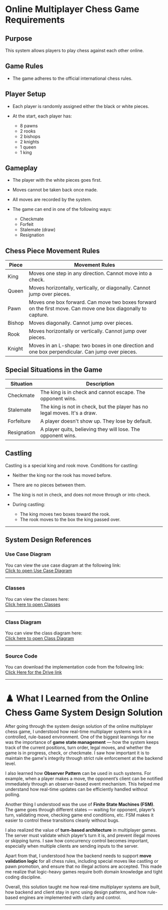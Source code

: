 # Online Multiplayer Chess Game Requirements

## Purpose

This system allows players to play chess against each other online.

## Game Rules

* The game adheres to the official international chess rules.

## Player Setup

* Each player is randomly assigned either the black or white pieces.
* At the start, each player has:

  * 8 pawns
  * 2 rooks
  * 2 bishops
  * 2 knights
  * 1 queen
  * 1 king

## Gameplay

* The player with the white pieces goes first.
* Moves cannot be taken back once made.
* All moves are recorded by the system.
* The game can end in one of the following ways:

  * Checkmate
  * Forfeit
  * Stalemate (draw)
  * Resignation

## Chess Piece Movement Rules

| Piece  | Movement Rules                                                                                               |
| ------ | ------------------------------------------------------------------------------------------------------------ |
| King   | Moves one step in any direction. Cannot move into a check.                                                   |
| Queen  | Moves horizontally, vertically, or diagonally. Cannot jump over pieces.                                      |
| Pawn   | Moves one box forward. Can move two boxes forward on the first move. Can move one box diagonally to capture. |
| Bishop | Moves diagonally. Cannot jump over pieces.                                                                   |
| Rook   | Moves horizontally or vertically. Cannot jump over pieces.                                                   |
| Knight | Moves in an L-shape: two boxes in one direction and one box perpendicular. Can jump over pieces.             |

## Special Situations in the Game

| Situation   | Description                                                               |
| ----------- | ------------------------------------------------------------------------- |
| Checkmate   | The king is in check and cannot escape. The opponent wins.                |
| Stalemate   | The king is not in check, but the player has no legal moves. It's a draw. |
| Forfeiture  | A player doesn't show up. They lose by default.                           |
| Resignation | A player quits, believing they will lose. The opponent wins.              |

## Castling

Castling is a special king and rook move. Conditions for castling:

* Neither the king nor the rook has moved before.
* There are no pieces between them.
* The king is not in check, and does not move through or into check.
* During castling:

  * The king moves two boxes toward the rook.
  * The rook moves to the box the king passed over.

---

## System Design References

###  Use Case Diagram  
You can view the use case diagram at the following link:  
[Click to open Use Case Diagram](https://viewer.diagrams.net/?tags=%7B%7D&lightbox=1&target=blank&highlight=0000ff&edit=_blank&layers=1&nav=1&dark=1#R%3Cmxfile%3E%3Cdiagram%20name%3D%22Page-1%22%20id%3D%22ynTVcEyBGNndaVA7v8Mh%22%3E7V1bc5s4FP41nmkfkpHE%2FdG5tLuz7Uy6nb103zCoNhtAXsCJ01%2B%2F4iIMQo6xjQTO9CETECDgfN85OufoCM%2B022j7MXHXq8%2FEx%2BEMAX870%2B5mCJm2ptF%2FectL2aLrOihblkngl21w1%2FA1%2BIGrRnbaJvBx2joxIyTMgnW70SNxjL2s1eYmCXlun%2FadhO27rt0l7jR89dyw2%2FpX4GerqhUBsDvwCw6WK3Zrkx2JXHZ21ZCuXJ88N5q0%2B5l2mxCSlVvR9haHufiYYMrrPuw5Wj9ZguOszwVz%2FM%2BVp4f3wZcvP%2F78FKS%2F6vPPV4ZZdvPkhpvqlWfIDGmHN98J7Zc%2BdvZSCcP8b0PYgau0gGpOT9DMNcX7Znecbi2r%2F0VHC9bwR4pv3RTTa%2B4Cd5m4Ed0i33Ok6N%2FtCqcp%2Ff%2FRjfIzvr6kGaYnmG60ppfGi3Td6JK%2B5YK%2FDW0rH5k1o9bTowxv8%2FZVFoW0AdJNNwyWMd32qARxQhuecJIFFPx5dSAKfD%2B%2F%2FOZ5FWT469r18r6eKddpW0I2sY9z4YL6dnkHeLsXIFjDTjUGkwhnyQs9hV0ATaO8ptIWpFsVd54b3IOscdXgnVa1uRXfl3XvO0bQjYoUxxDEEhCEk2xbEiJZNYQ%2BgKAc2JaTZQjEZIrEBA1DmqCcszUJ6Xs0yUuwm%2BVakT8iApu139ylRhcXu3PPo0hkfRWCvhQ1o%2FvoPSxkEOptzGwBtZEuggzKQswE8hALyTKIa4ToHtlMExcdtXFxNAEuUICLLQ0WqECR8hFnWYw0E8QEcJhAIDBwtQuiBhQkD5R%2FSaEqk4akliyDBALBmGMZKiHR5EHyFODn%2FJmLp8hBSSeJimH2URSkVFF0eagkOM390imrCW%2B5akE31cRWCoghD5DIfcwHk4g8TRQO3mrZugAOtfpxfsC5F4516OZv%2F2WDcTxJPADg1MMxRx9FRPHdsHj8TsjjJOFABrrmIu4JDOu2dEAe3Odp6oeBOHsl1A9TKRwSw%2FoKjt%2Fi4j0mCYjGASJOtagExJIYtTNAgng5STgAl%2FgSw6ErhUNitF7BcROkK7KeJCDdEQQaIo9X6QhiSYzVfeyFVDz0FBqMbMJpWi1b46MQKMDEUen2WjKDdTcMyoTwHizKZj944pvStRsfdWuwcL3HZZHvv%2FJISJLyeJa4ccoAyk9rHAtz6V75bvL4Llku3lEBUwkC9u99%2BT8%2Fggyj3GluvH8vDrzaEVf5Hp3poNYbT4qQujN2WGxJzVN4JPGnHBh3ABEOpGoBkZinWITEoyEYmz6Kq%2F1jzQV7DjZLz26jCRQURwucHLjFhFQUAZtjhIa6jBDm3B1pjJCYKnF9v%2BZDgl%2FV00HoQHycuBm5JEYgp4fRVjsLY0lM1kRuEGduMRNDkZpoBIQAD4opyhCode1ECRteRrE%2Fz6uR6F5MYtyWS7t8gkoiefm7ufOtOq%2FYuds2D929zJrlJ9jvVDNxkqW%2BmpsscfbK%2B5h7IGgI2BDIl7UlOKT0eWo%2Fh0jo1R0eSFAwd8tg4rUOcMClZJN4uLpsh12nJ4fvCZpcT6UoOj0VLKhf%2FAxiSEwdPdDQ%2BJXxlaNfunLX%2BeYmCudeboV3pU6f3AUOH0gaZAHJS54WJMtINOvWQmVkeHU2O4GayC8WVYXUk3qDqzOzE2egBu09qN1vM2oJ%2Bs%2Bl7qxG6bHlWs%2BKJKFZ7n4I8vcrjMB%2Bm7INssKkXBvV3rfGkZ1JyXeYRdnZofKi4S1RqcivWSKrr8kyDpqsWvnPtE%2BQdwsQ0E80UFA3DnUl2ULZ5yfvpsv145kOx%2BK5PUGeG3yu2eFLJ3vz3ORnEWw%2BZpLN8%2FMzohfBc9jXojvUtDa4Dq41YBzge7H3gJOAgpEXSw%2BuBM4ElUDv5Il45vZWgrryuO6Kr9mWrQTnp6CnqwQtx6a3GrQcG3BAAQbkutU7FhvRsYEWHzL3d2wgz3XeXZfN9fOz25PlOuzN9CEZC9QRkV8qAO2TiYj4rK6tOAdgn5%2FVvwgi9o0lx%2FKwzSka3I6HfbJzofEetqPauRDNVQyRBL0GGmq7qqZ9iDhnuqqHSaIfJMlFZEgpA%2FV2VxpLZquiTY%2FVhReVO0dvhBkaixbqzKxqD07WrMo1ss22QXEMfWyDor0R2tQL%2Fjuz6KpoI5pzuWSDctjvvgxmGAbHDKCYGcy3ksqMRkpBPjfKFedvgBvAanPD4XvaQw2KVVEgzE5b5yek%2Bx%2BZ%2F24AZEufdlQruxyWeKJJlmFGst3AVZIPmJKzuEPET5fBSahz9srgkxCy7RUS0Gag6oG5HwW9VwBNtXgA2Z3FpsLVEEqrBxxRkv0MZRelWupct%2Fys36jajDpTkJp1ojp3uaIpTgQ6ooz0wMRQRgtzXFpwZRO7ZYMXSAtRfvhy7YU1LXthnVqycDoxjvVJkcFPuxmWCqd04HztyLwbNSGLAD9hZfJkmSDvEF%2FaYBvg9Wfr2F1bSfg0cIp4ZKaiUZkKeQuJ1HtURzNV56M69p04ubwbOAE9Mu9GzTAj0HHZ1I%2FMgxFj4BTzuMQYd%2BoB2nyBBjw1Y6Ny6Ox8dsxWYJBqyfQkHivy8N10VbANdko8GvUfqA9HwbXjmC2e6rBvsd1xafK8E5nFplU0fjCf2WO8Hq7YlE1R1ASGzjWbUDu%2B6JqvNxX1JtlUQvCWFxhc1mIaNscyKcrb1iGb3dv8Az6eUe0XQIDGt8%2BXVQbdm5KH4%2FvBKGnylNTtE01w%2FjlSrivFc94QHDcdIYWSlmW3XAZgmH2JCRC3TMXS0QF6ihwH6UtXjL48PuxsD7d%2Bi3eHzZNdCacTvfFZg4E86%2B4HfVkmTbJnLXG5wIz9hEUo2gNB7IUbv%2FyYf3Wofdkb%2B42LTo5eOGkr%2BiSttJ%2B4qM30T%2Fjlw88ruCFa8c84ogj%2B87%2Bz8xP%2BfvDbnc%2B3CH5uAmrDaD%2Fd3f26UjlW7H6lSrv%2FHw%3D%3D%3C%2Fdiagram%3E%3C%2Fmxfile%3E)

---

###  Classes  
You can view the classes here:  
[Click here to open Classes](https://viewer.diagrams.net/?tags=%7B%7D&lightbox=1&target=blank&highlight=0000ff&edit=_blank&layers=1&nav=1&page-id=Yhvb6GZMFiwhP_EUVGIg&dark=1#R%3Cmxfile%3E%3Cdiagram%20name%3D%22Page-1%22%20id%3D%22ynTVcEyBGNndaVA7v8Mh%22%3E7V1bc5s4FP41nmkfkpHE%2FdG5tLuz7Uy6nb103zCoNhtAXsCJ01%2B%2F4iIMQo6xjQTO9CETECDgfN85OufoCM%2B022j7MXHXq8%2FEx%2BEMAX870%2B5mCJm2ptF%2FectL2aLrOihblkngl21w1%2FA1%2BIGrRnbaJvBx2joxIyTMgnW70SNxjL2s1eYmCXlun%2FadhO27rt0l7jR89dyw2%2FpX4GerqhUBsDvwCw6WK3Zrkx2JXHZ21ZCuXJ88N5q0%2B5l2mxCSlVvR9haHufiYYMrrPuw5Wj9ZguOszwVz%2FM%2BVp4f3wZcvP%2F78FKS%2F6vPPV4ZZdvPkhpvqlWfIDGmHN98J7Zc%2BdvZSCcP8b0PYgau0gGpOT9DMNcX7Znecbi2r%2F0VHC9bwR4pv3RTTa%2B4Cd5m4Ed0i33Ok6N%2FtCqcp%2Ff%2FRjfIzvr6kGaYnmG60ppfGi3Td6JK%2B5YK%2FDW0rH5k1o9bTowxv8%2FZVFoW0AdJNNwyWMd32qARxQhuecJIFFPx5dSAKfD%2B%2F%2FOZ5FWT469r18r6eKddpW0I2sY9z4YL6dnkHeLsXIFjDTjUGkwhnyQs9hV0ATaO8ptIWpFsVd54b3IOscdXgnVa1uRXfl3XvO0bQjYoUxxDEEhCEk2xbEiJZNYQ%2BgKAc2JaTZQjEZIrEBA1DmqCcszUJ6Xs0yUuwm%2BVakT8iApu139ylRhcXu3PPo0hkfRWCvhQ1o%2FvoPSxkEOptzGwBtZEuggzKQswE8hALyTKIa4ToHtlMExcdtXFxNAEuUICLLQ0WqECR8hFnWYw0E8QEcJhAIDBwtQuiBhQkD5R%2FSaEqk4akliyDBALBmGMZKiHR5EHyFODn%2FJmLp8hBSSeJimH2URSkVFF0eagkOM390imrCW%2B5akE31cRWCoghD5DIfcwHk4g8TRQO3mrZugAOtfpxfsC5F4516OZv%2F2WDcTxJPADg1MMxRx9FRPHdsHj8TsjjJOFABrrmIu4JDOu2dEAe3Odp6oeBOHsl1A9TKRwSw%2FoKjt%2Fi4j0mCYjGASJOtagExJIYtTNAgng5STgAl%2FgSw6ErhUNitF7BcROkK7KeJCDdEQQaIo9X6QhiSYzVfeyFVDz0FBqMbMJpWi1b46MQKMDEUen2WjKDdTcMyoTwHizKZj944pvStRsfdWuwcL3HZZHvv%2FJISJLyeJa4ccoAyk9rHAtz6V75bvL4Llku3lEBUwkC9u99%2BT8%2Fggyj3GluvH8vDrzaEVf5Hp3poNYbT4qQujN2WGxJzVN4JPGnHBh3ABEOpGoBkZinWITEoyEYmz6Kq%2F1jzQV7DjZLz26jCRQURwucHLjFhFQUAZtjhIa6jBDm3B1pjJCYKnF9v%2BZDgl%2FV00HoQHycuBm5JEYgp4fRVjsLY0lM1kRuEGduMRNDkZpoBIQAD4opyhCode1ECRteRrE%2Fz6uR6F5MYtyWS7t8gkoiefm7ufOtOq%2FYuds2D929zJrlJ9jvVDNxkqW%2BmpsscfbK%2B5h7IGgI2BDIl7UlOKT0eWo%2Fh0jo1R0eSFAwd8tg4rUOcMClZJN4uLpsh12nJ4fvCZpcT6UoOj0VLKhf%2FAxiSEwdPdDQ%2BJXxlaNfunLX%2BeYmCudeboV3pU6f3AUOH0gaZAHJS54WJMtINOvWQmVkeHU2O4GayC8WVYXUk3qDqzOzE2egBu09qN1vM2oJ%2Bs%2Bl7qxG6bHlWs%2BKJKFZ7n4I8vcrjMB%2Bm7INssKkXBvV3rfGkZ1JyXeYRdnZofKi4S1RqcivWSKrr8kyDpqsWvnPtE%2BQdwsQ0E80UFA3DnUl2ULZ5yfvpsv145kOx%2BK5PUGeG3yu2eFLJ3vz3ORnEWw%2BZpLN8%2FMzohfBc9jXojvUtDa4Dq41YBzge7H3gJOAgpEXSw%2BuBM4ElUDv5Il45vZWgrryuO6Kr9mWrQTnp6CnqwQtx6a3GrQcG3BAAQbkutU7FhvRsYEWHzL3d2wgz3XeXZfN9fOz25PlOuzN9CEZC9QRkV8qAO2TiYj4rK6tOAdgn5%2FVvwgi9o0lx%2FKwzSka3I6HfbJzofEetqPauRDNVQyRBL0GGmq7qqZ9iDhnuqqHSaIfJMlFZEgpA%2FV2VxpLZquiTY%2FVhReVO0dvhBkaixbqzKxqD07WrMo1ss22QXEMfWyDor0R2tQL%2Fjuz6KpoI5pzuWSDctjvvgxmGAbHDKCYGcy3ksqMRkpBPjfKFedvgBvAanPD4XvaQw2KVVEgzE5b5yek%2Bx%2BZ%2F24AZEufdlQruxyWeKJJlmFGst3AVZIPmJKzuEPET5fBSahz9srgkxCy7RUS0Gag6oG5HwW9VwBNtXgA2Z3FpsLVEEqrBxxRkv0MZRelWupct%2Fys36jajDpTkJp1ojp3uaIpTgQ6ooz0wMRQRgtzXFpwZRO7ZYMXSAtRfvhy7YU1LXthnVqycDoxjvVJkcFPuxmWCqd04HztyLwbNSGLAD9hZfJkmSDvEF%2FaYBvg9Wfr2F1bSfg0cIp4ZKaiUZkKeQuJ1HtURzNV56M69p04ubwbOAE9Mu9GzTAj0HHZ1I%2FMgxFj4BTzuMQYd%2BoB2nyBBjw1Y6Ny6Ox8dsxWYJBqyfQkHivy8N10VbANdko8GvUfqA9HwbXjmC2e6rBvsd1xafK8E5nFplU0fjCf2WO8Hq7YlE1R1ASGzjWbUDu%2B6JqvNxX1JtlUQvCWFxhc1mIaNscyKcrb1iGb3dv8Az6eUe0XQIDGt8%2BXVQbdm5KH4%2FvBKGnylNTtE01w%2FjlSrivFc94QHDcdIYWSlmW3XAZgmH2JCRC3TMXS0QF6ihwH6UtXjL48PuxsD7d%2Bi3eHzZNdCacTvfFZg4E86%2B4HfVkmTbJnLXG5wIz9hEUo2gNB7IUbv%2FyYf3Wofdkb%2B42LTo5eOGkr%2BiSttJ%2B4qM30T%2Fjlw88ruCFa8c84ogj%2B87%2Bz8xP%2BfvDbnc%2B3CH5uAmrDaD%2Fd3f26UjlW7H6lSrv%2FHw%3D%3D%3C%2Fdiagram%3E%3Cdiagram%20id%3D%22Yhvb6GZMFiwhP_EUVGIg%22%20name%3D%22Page-2%22%3E7VvbcqM4EP0aV%2B0%2BeAsQtuNHX2ay2a2pSpWndp5lkLFmALFCxPZ%2B%2FeoG5pYJJOMKEPwCNLp1S31Ot5AnYBOc7ymMjl%2BIi%2FyJZbjnCdhOLAvY5oJfhOSiJPxnKIlHsatk5lWww%2F8hLUyLJdhFcaEgI8RnOCoKHRKGyGEFGaSUnIrFDsQv9hpBD1UEOwf6Vek37LKjllqGcX3xJ8LeMe16nr4JYFpaC%2BIjdMkpJwKfJmBDCWHqLjhvkC%2FMlxpG1fv8zNtsZBSFrEmFhx8ry%2F4OHv5ybcOGC%2FDt8Wk51a08QT%2FRGk%2Bsuc%2FbW0diyOyiDTH%2FNxHjXAeQejicgJURnbPHKSMRF9lSxNCZTaGPPVHK4WNDlEuvLfA7T19lP%2Fuy4EC4PnV9ixfTWC6RFS9gqf6qLa%2FJOW2LW0M1V%2ByCiyvdcllUlh2pGEi6KNN%2BzHyXNePcE%2BoiOtUvVjHxxRT8xARtTO2jA8ts%2FXyTqRHLYwfVKtxJHkIXnZVVsbTWC8arGOp9NXCI33MNIowcvawf5W0nFNjTn3dsFbq0nhBlmEPnSjn%2FVqLCWkPBVvW5JrzUwZc4eMAcn7iTsYBftia%2FPR0xQ7sICltsT5xSsm5E2%2Bj8LPKZGZ5yKkIkQIxeeBFdYTlTNTQJmfadej7lEH2uUfqYB3NLV4SaRbys6SvO8hsNtS1g1xog7DZcuCPw5mCLUGXUPY9puuHzLcb%2Fg%2Fsvct%2BkwMeYZxh%2B4bD3Gy%2F%2Be85aBcu8bLC%2BgK09L6MtaIi2tnEjtAUDRNvNEcXxmkDqjpDb3BX35CyySWnZrUrSKObZgtEoZ%2BgY%2FmK3vwGvQxFkmIRfcaBXugsZEm7OE3whG7mk1m5JJOy0JhS6mk%2FasUgXdKAoRqzfKniIbRIqKHHHIEviVynSF0a%2FKzO6Wc2fLLuG0a2b5U%2F2ABldxIgjlzf3wZhBygRvS7P2kcBR6PZ6%2FN3ctWqrwN%2B5NLanavjwgvROwqO674QKQ9k%2FtIwiAc6sakqbfeYppLSLW6W0swES4MpxSNIklxk5MK3S5xQwOunBxzwHD73ejT%2BWkb9SQS9dlQy8QpMPsVhl3vd46m%2FW5xPebp9HTxLWreEPJUKY28UIwV7WRAigLkU2bxUhLAYYITQNbscAoZGjjY7%2F9q9dVtHxFzWOby5rHH92K7%2B%2FG6Dfr9yAD3F0%2B9HtO%2BL25S3x93f75QDdXn7jvocB%2Bgej0%2Bj%2BbTcEze7tCLbWweq1Dnt5PkNq0Oa8Rse0cNSXzq8JDXs9G%2FkNG4%2Bjyqt3a95XjYATXiynQC8t%2BeFwsfZxzCaL7Sv0%2BRCYKE%2BcoNxBvI6ERC0hsaiAIU%2FMfFbEj9URGmOPDoSKG1G%2BMzurQwn9zEXpNIRhVGM%2FUHsc4mZfg9JNpGFGf7tLzFDw8ioe47%2B0CnQYfkLCdnEu%2Bsgi6bdwxfsjIKJxIQzprzZQbGukX5DkFsfI4o1YXKzk3rL4d4LD7ikwFHpegDI9A%2BOPWZWgzTqCNm91XtF8%2Fn%2B2TXkSzF%2BawYw4fRjHHPktgxyEMgr%2FpUCsO36pMGoddRYXY2n%2BRXhQnM907rNYobxEAuy6onrtzFOShK5IaLbGr1kHoBym2bNqmGbPalYBaB%2Bl8cfr%2F7jlu%2Fvr%2F%2BHBp%2F8B%3C%2Fdiagram%3E%3Cdiagram%20id%3D%22nGPVjhsjPKHJRLiRhvLJ%22%20name%3D%22Page-3%22%3E7Vxbb6M4FP41kXYfWIHJpTySy7SjKqOqqWaqfVk54AR3AVNjSpJfvzYYEpK0S9ppElI%2FAQfjc8HfOR9g0zIHweKawsgbExf5LaC7i5Y5bAEALGDxjZAsc4lh6WYumVPsStlaMMErJIW6lCbYRXGlISPEZziqCh0ShshhFRmklKTVZjPiV7VGcI52BBMH%2BrvSX9hlnpQCXV%2BfuEF47hWqu8WZABatpSD2oEvSDZE5apkDSgjL94LFAPkifEVg8uu%2BvXK2tIyikNW54P7%2Bn4efU9S2ntoBGw1uxtr9D0328gL9RHrcAl2f99ePhMlsKQPRfU6Enf0A0jkOW6atR4vyUGMk4qJ2JmJowTTo47lo5XDbEOXSdQ98by63mZ7ptmBGuD%2F7dIsTWpwNEZs3ALm%2B3Z5txyGJ6CPvj0ck77Kqhot3VHNZtC3zqDCmGJiFLmNT7R5bp4S6iGryhB0TX9yGN8JwSLh9NGNlvF%2Fvsgjktu3m7iXCOBFTXCdsOyE6re1RKo2PGcXhvHH2xwyyJM5dkEN3kosO9%2BRLDFaKYsTuUvcP3v7PakCaccd9wvttsvUkYedl%2FpS%2BrRhUVIIXRBnmRd7Oy9Qwq199WbSGuc4%2B4a1mflaxZ5hXUo4uFvDN0OC7qYcZmkTQET2mnPyUakTfaPFqjTbKys9JEyIBYnTJm8gLrLYkC5IvmcVxukE%2BulLmbfCOkjBBSXjmZd9rSsB3JCs4gCGAC2QIdz5cIqoIQn3Qvwk0BfwPA7%2BjV4FfHm8C39oD%2FM5n4d68QNzbbsBNVLBXsD9T2O%2Bt958Fe21qv0xWg9Ht4jkaRY%2FjyFu4F%2FlC4A4jft8U7GvD3iE%2BoXlQp4T454H5A%2Bz%2Fl%2BMXuR9y4GvcZxiOedqTz3JltA7M8o1JtqCabA3d7NR7ujLan5VuFctSMFQs65OB363ivtc5NclqK9Qr1CvUHxX1lnFq1HcU6hXqFeqPinpDvzo17LsK9gr2CvbHhT04OcfvKdgr2CvYHxf2bXBq2F8p2CvYK9gfF%2FYd64iwp99vU8N%2B6Gu3E%2FvGWJk9EscX%2Bdm0TxYK9AdMSyXp99AVY7qpM6kd4jfcgyj70p%2BZX%2FOjv0q79dNu72qbbpk1p6fy57GPJ97Z08pOI%2Fz8uCQacwfjabrSLjLxDjwUx30Cqavyb33sT8kCyWUUgLcUC7Ao5hVMr1XHziyRNXlBjkMRZJiEDziQI92FDAmYA50J2eEOfYkBnEQiTn1CYXOXtmRrc5rtwhyxQUJFTcyXYb3LkaaUdEPfWnFiWeCvmrOiwO8o6o%2B3yd9GJzHuruHk2bDY6se9d7lF%2FRoG6CdGqarrB3D6bLGOIVl9zZU7Z5ZTch9Ao32YZoQ08%2BAQgnpmXjh5an9IaNjou7G5anjOs8q7lwyf1o2AF704uwVyaIn5yK1e38cxa%2FWG7%2FDnS%2BTEjGKjjbnbzaNZIiVWHdCzR4RveeHH%2BTODPkUzQsWOaH82y%2Fsv5Y2O0d2eJdfbfaNjgn3kr2j428kfuGTyN1nGDAX%2FP4gV%2FSsugQ7DL0jELt4gHyWR%2FkipOH0CRDSusJDmegPFN%2BLiLybZ92JVxGsVcTGSG1vEnwgOz8%2BBi6nO5tbLGaOj9%2Fa8nTE7%2Bwq0cfjbGX64%2Fh9Zdu56%2FV83c%2FQf%3C%2Fdiagram%3E%3C%2Fmxfile%3E)


---

###  Class Diagram 
You can view the class diagram here:  
[Click here to open Class Diagram](https://viewer.diagrams.net/?tags=%7B%7D&lightbox=1&target=blank&highlight=0000ff&edit=_blank&layers=1&nav=1&page-id=nGPVjhsjPKHJRLiRhvLJ&dark=1#R%3Cmxfile%3E%3Cdiagram%20name%3D%22Page-1%22%20id%3D%22ynTVcEyBGNndaVA7v8Mh%22%3E7V1bc5s4FP41nmkfkpHE%2FdG5tLuz7Uy6nb103zCoNhtAXsCJ01%2B%2F4iIMQo6xjQTO9CETECDgfN85OufoCM%2B022j7MXHXq8%2FEx%2BEMAX870%2B5mCJm2ptF%2FectL2aLrOihblkngl21w1%2FA1%2BIGrRnbaJvBx2joxIyTMgnW70SNxjL2s1eYmCXlun%2FadhO27rt0l7jR89dyw2%2FpX4GerqhUBsDvwCw6WK3Zrkx2JXHZ21ZCuXJ88N5q0%2B5l2mxCSlVvR9haHufiYYMrrPuw5Wj9ZguOszwVz%2FM%2BVp4f3wZcvP%2F78FKS%2F6vPPV4ZZdvPkhpvqlWfIDGmHN98J7Zc%2BdvZSCcP8b0PYgau0gGpOT9DMNcX7Znecbi2r%2F0VHC9bwR4pv3RTTa%2B4Cd5m4Ed0i33Ok6N%2FtCqcp%2Ff%2FRjfIzvr6kGaYnmG60ppfGi3Td6JK%2B5YK%2FDW0rH5k1o9bTowxv8%2FZVFoW0AdJNNwyWMd32qARxQhuecJIFFPx5dSAKfD%2B%2F%2FOZ5FWT469r18r6eKddpW0I2sY9z4YL6dnkHeLsXIFjDTjUGkwhnyQs9hV0ATaO8ptIWpFsVd54b3IOscdXgnVa1uRXfl3XvO0bQjYoUxxDEEhCEk2xbEiJZNYQ%2BgKAc2JaTZQjEZIrEBA1DmqCcszUJ6Xs0yUuwm%2BVakT8iApu139ylRhcXu3PPo0hkfRWCvhQ1o%2FvoPSxkEOptzGwBtZEuggzKQswE8hALyTKIa4ToHtlMExcdtXFxNAEuUICLLQ0WqECR8hFnWYw0E8QEcJhAIDBwtQuiBhQkD5R%2FSaEqk4akliyDBALBmGMZKiHR5EHyFODn%2FJmLp8hBSSeJimH2URSkVFF0eagkOM390imrCW%2B5akE31cRWCoghD5DIfcwHk4g8TRQO3mrZugAOtfpxfsC5F4516OZv%2F2WDcTxJPADg1MMxRx9FRPHdsHj8TsjjJOFABrrmIu4JDOu2dEAe3Odp6oeBOHsl1A9TKRwSw%2FoKjt%2Fi4j0mCYjGASJOtagExJIYtTNAgng5STgAl%2FgSw6ErhUNitF7BcROkK7KeJCDdEQQaIo9X6QhiSYzVfeyFVDz0FBqMbMJpWi1b46MQKMDEUen2WjKDdTcMyoTwHizKZj944pvStRsfdWuwcL3HZZHvv%2FJISJLyeJa4ccoAyk9rHAtz6V75bvL4Llku3lEBUwkC9u99%2BT8%2Fggyj3GluvH8vDrzaEVf5Hp3poNYbT4qQujN2WGxJzVN4JPGnHBh3ABEOpGoBkZinWITEoyEYmz6Kq%2F1jzQV7DjZLz26jCRQURwucHLjFhFQUAZtjhIa6jBDm3B1pjJCYKnF9v%2BZDgl%2FV00HoQHycuBm5JEYgp4fRVjsLY0lM1kRuEGduMRNDkZpoBIQAD4opyhCode1ECRteRrE%2Fz6uR6F5MYtyWS7t8gkoiefm7ufOtOq%2FYuds2D929zJrlJ9jvVDNxkqW%2BmpsscfbK%2B5h7IGgI2BDIl7UlOKT0eWo%2Fh0jo1R0eSFAwd8tg4rUOcMClZJN4uLpsh12nJ4fvCZpcT6UoOj0VLKhf%2FAxiSEwdPdDQ%2BJXxlaNfunLX%2BeYmCudeboV3pU6f3AUOH0gaZAHJS54WJMtINOvWQmVkeHU2O4GayC8WVYXUk3qDqzOzE2egBu09qN1vM2oJ%2Bs%2Bl7qxG6bHlWs%2BKJKFZ7n4I8vcrjMB%2Bm7INssKkXBvV3rfGkZ1JyXeYRdnZofKi4S1RqcivWSKrr8kyDpqsWvnPtE%2BQdwsQ0E80UFA3DnUl2ULZ5yfvpsv145kOx%2BK5PUGeG3yu2eFLJ3vz3ORnEWw%2BZpLN8%2FMzohfBc9jXojvUtDa4Dq41YBzge7H3gJOAgpEXSw%2BuBM4ElUDv5Il45vZWgrryuO6Kr9mWrQTnp6CnqwQtx6a3GrQcG3BAAQbkutU7FhvRsYEWHzL3d2wgz3XeXZfN9fOz25PlOuzN9CEZC9QRkV8qAO2TiYj4rK6tOAdgn5%2FVvwgi9o0lx%2FKwzSka3I6HfbJzofEetqPauRDNVQyRBL0GGmq7qqZ9iDhnuqqHSaIfJMlFZEgpA%2FV2VxpLZquiTY%2FVhReVO0dvhBkaixbqzKxqD07WrMo1ss22QXEMfWyDor0R2tQL%2Fjuz6KpoI5pzuWSDctjvvgxmGAbHDKCYGcy3ksqMRkpBPjfKFedvgBvAanPD4XvaQw2KVVEgzE5b5yek%2Bx%2BZ%2F24AZEufdlQruxyWeKJJlmFGst3AVZIPmJKzuEPET5fBSahz9srgkxCy7RUS0Gag6oG5HwW9VwBNtXgA2Z3FpsLVEEqrBxxRkv0MZRelWupct%2Fys36jajDpTkJp1ojp3uaIpTgQ6ooz0wMRQRgtzXFpwZRO7ZYMXSAtRfvhy7YU1LXthnVqycDoxjvVJkcFPuxmWCqd04HztyLwbNSGLAD9hZfJkmSDvEF%2FaYBvg9Wfr2F1bSfg0cIp4ZKaiUZkKeQuJ1HtURzNV56M69p04ubwbOAE9Mu9GzTAj0HHZ1I%2FMgxFj4BTzuMQYd%2BoB2nyBBjw1Y6Ny6Ox8dsxWYJBqyfQkHivy8N10VbANdko8GvUfqA9HwbXjmC2e6rBvsd1xafK8E5nFplU0fjCf2WO8Hq7YlE1R1ASGzjWbUDu%2B6JqvNxX1JtlUQvCWFxhc1mIaNscyKcrb1iGb3dv8Az6eUe0XQIDGt8%2BXVQbdm5KH4%2FvBKGnylNTtE01w%2FjlSrivFc94QHDcdIYWSlmW3XAZgmH2JCRC3TMXS0QF6ihwH6UtXjL48PuxsD7d%2Bi3eHzZNdCacTvfFZg4E86%2B4HfVkmTbJnLXG5wIz9hEUo2gNB7IUbv%2FyYf3Wofdkb%2B42LTo5eOGkr%2BiSttJ%2B4qM30T%2Fjlw88ruCFa8c84ogj%2B87%2Bz8xP%2BfvDbnc%2B3CH5uAmrDaD%2Fd3f26UjlW7H6lSrv%2FHw%3D%3D%3C%2Fdiagram%3E%3Cdiagram%20id%3D%22Yhvb6GZMFiwhP_EUVGIg%22%20name%3D%22Page-2%22%3E7VvbcqM4EP0aV%2B0%2BeAsQtuNHX2ay2a2pSpWndp5lkLFmALFCxPZ%2B%2FeoG5pYJJOMKEPwCNLp1S31Ot5AnYBOc7ymMjl%2BIi%2FyJZbjnCdhOLAvY5oJfhOSiJPxnKIlHsatk5lWww%2F8hLUyLJdhFcaEgI8RnOCoKHRKGyGEFGaSUnIrFDsQv9hpBD1UEOwf6Vek37LKjllqGcX3xJ8LeMe16nr4JYFpaC%2BIjdMkpJwKfJmBDCWHqLjhvkC%2FMlxpG1fv8zNtsZBSFrEmFhx8ry%2F4OHv5ybcOGC%2FDt8Wk51a08QT%2FRGk%2Bsuc%2FbW0diyOyiDTH%2FNxHjXAeQejicgJURnbPHKSMRF9lSxNCZTaGPPVHK4WNDlEuvLfA7T19lP%2Fuy4EC4PnV9ixfTWC6RFS9gqf6qLa%2FJOW2LW0M1V%2ByCiyvdcllUlh2pGEi6KNN%2BzHyXNePcE%2BoiOtUvVjHxxRT8xARtTO2jA8ts%2FXyTqRHLYwfVKtxJHkIXnZVVsbTWC8arGOp9NXCI33MNIowcvawf5W0nFNjTn3dsFbq0nhBlmEPnSjn%2FVqLCWkPBVvW5JrzUwZc4eMAcn7iTsYBftia%2FPR0xQ7sICltsT5xSsm5E2%2Bj8LPKZGZ5yKkIkQIxeeBFdYTlTNTQJmfadej7lEH2uUfqYB3NLV4SaRbys6SvO8hsNtS1g1xog7DZcuCPw5mCLUGXUPY9puuHzLcb%2Fg%2Fsvct%2BkwMeYZxh%2B4bD3Gy%2F%2Be85aBcu8bLC%2BgK09L6MtaIi2tnEjtAUDRNvNEcXxmkDqjpDb3BX35CyySWnZrUrSKObZgtEoZ%2BgY%2FmK3vwGvQxFkmIRfcaBXugsZEm7OE3whG7mk1m5JJOy0JhS6mk%2FasUgXdKAoRqzfKniIbRIqKHHHIEviVynSF0a%2FKzO6Wc2fLLuG0a2b5U%2F2ABldxIgjlzf3wZhBygRvS7P2kcBR6PZ6%2FN3ctWqrwN%2B5NLanavjwgvROwqO674QKQ9k%2FtIwiAc6sakqbfeYppLSLW6W0swES4MpxSNIklxk5MK3S5xQwOunBxzwHD73ejT%2BWkb9SQS9dlQy8QpMPsVhl3vd46m%2FW5xPebp9HTxLWreEPJUKY28UIwV7WRAigLkU2bxUhLAYYITQNbscAoZGjjY7%2F9q9dVtHxFzWOby5rHH92K7%2B%2FG6Dfr9yAD3F0%2B9HtO%2BL25S3x93f75QDdXn7jvocB%2Bgej0%2Bj%2BbTcEze7tCLbWweq1Dnt5PkNq0Oa8Rse0cNSXzq8JDXs9G%2FkNG4%2Bjyqt3a95XjYATXiynQC8t%2BeFwsfZxzCaL7Sv0%2BRCYKE%2BcoNxBvI6ERC0hsaiAIU%2FMfFbEj9URGmOPDoSKG1G%2BMzurQwn9zEXpNIRhVGM%2FUHsc4mZfg9JNpGFGf7tLzFDw8ioe47%2B0CnQYfkLCdnEu%2Bsgi6bdwxfsjIKJxIQzprzZQbGukX5DkFsfI4o1YXKzk3rL4d4LD7ikwFHpegDI9A%2BOPWZWgzTqCNm91XtF8%2Fn%2B2TXkSzF%2BawYw4fRjHHPktgxyEMgr%2FpUCsO36pMGoddRYXY2n%2BRXhQnM907rNYobxEAuy6onrtzFOShK5IaLbGr1kHoBym2bNqmGbPalYBaB%2Bl8cfr%2F7jlu%2Fvr%2F%2BHBp%2F8B%3C%2Fdiagram%3E%3Cdiagram%20id%3D%22nGPVjhsjPKHJRLiRhvLJ%22%20name%3D%22Page-3%22%3E7V1bk6I4FP41Vu0%2B2AVBFB%2B99Fyqq7d6267d2X3ZQonKDBIm4Kj96zfhJoSgSIMC0i%2BNx3By%2B84lJzmxI002%2B89YtdbPSINGBwjaviNNOwBIPXFA%2FlHKwaOQP8GjrLCueTTxSJjp79AnBsW2ugbtWEEHIcPRrThxgUwTLpwYTcUY7eLFlsiI12qpK5ggzBaqkaT%2BrWvO2qcCQTh%2B8QXqq3VQdT%2F4ZqMGpX2CvVY1tIuQpMeONMEIOd7TZj%2BBBh2%2BYGC89z6lfBu2DEPTyfLC6%2Bt%2Fb3%2FNYW%2F4vbdxHidfnruvf3R9Lr9UY%2Bv3uAP6BuE3tmiTnYM%2FEP2fW9rO8UbFK93sSCPB2ocfuw6yCKnnkhy4d7qqoa9oqQVpG8SEeuRAnlb%2Bf7eeOUtYItIfXt30i67tQmRECgCvviTn0WKBtpSHx4%2BMiMcyXg0hJ6omNIulrTFtTADMoC4xWi2nrXOENYi7%2FhcjGxl0Gk4MwyXDbcClE453OstgINm2S8lXaOPomOpZhi0xRLdtu7XzG287WDdXtWu%2F7ajO1va64EN35pEu78ldgBVDGzovO%2B03Uv73%2BIDUY8YNRPjWufVo61Sr%2BXN8umIQqxL8gtjRiZEfeWZq6tqvsW%2B0pl6dY0RKLQ3XYi91YkmJdDkb8m8qksfdWnfgzFIXlOOOOD9hNZQ33KfaaDG0%2FMRpgmgDHXwgRYIXAJC9d3yHSVF872F39D6A7NPWEccj9JhU3%2BNZhcyPPgF58N2CC1wE0EAX4cVQDxC3HkJ2qT8paa3kf1jy%2B%2F244ItiLyn54pAj%2BXJZgi81UPBH2oY0sZX7Vu4rKveKcEWx785Hv2bvk8en%2FU%2Fr0fr2bK33WiNDAi86JPPWin1msV8gA2FvUOcIGdWQ%2BQva%2F4PIL9Q%2B1IH7mGfVfCZqz1%2FNhaN1oZavi7IdBIo0cLJkRU4urwSOtg29scLV7e29LNtSzQ9p14TeforH4Xhq1au0lcLWybqC3Id7MIHcSzf3snoNFPs%2FtxBGF1et3LdyXy257%2FVvLfdyA%2BX%2BFaEfrdi3Yl9Zse9Ltxb7fgPF%2Fsl0B64V%2FFbwqyr4t4%2BmDhoo%2BC%2FqrnXzW7GvrtgPB7cWe6WBYj%2FW7TWyWsFvBb%2Bqgg%2BuemgCf33aiaO3cfdpNvoivksDZNuN3D0do%2F153PKUwX1KPUa7r6ZGQV3XI9ULZNS8B5a74e82P%2BPef6t3s%2BvdYY91uDjHVLl6VwzOt35E8S6%2Fv492lv7z2wF1HW3yPN%2B9dxupeCdraNtjpGKt1b%2FZZX%2BO9tDPpwCkJM3EwjqxYEImO1YxRVbnzJwFhqqjI%2FNN3%2FhI11QHUjEHgkNpl3foLgC8teg4jRFW65vj4ibp1LsLK%2BhMtpjaRC8fK1dH6mLSjymt4dmoHnhIno6SeKejQBFW%2FdvT9l9R3oovn9XZT3HovP%2Fxum6uVf%2BsbuBfOty1hv0Cp97N2hF9tz5jCk%2FFlIrXB1DrPsxdj9TtwSUeasV6sfB0%2B9sWm7WejWj%2B8IpoldzJw7ftxoZYPdudAh9a9FxyZzA2dNvpDKY5%2BnMXOtH1sWHkDHf9%2FCyqEuMdENw1wifP8OveokGYwyXC9IGWr0yif1NCOqLCbqLJASHq%2FXFTj4PdtsK9P9Bk7292sB24OY%2Fi1v8LXlEXjv4L0rGzI95H6El%2FxFbcXgNCbMfckPr2RqU5tsGFJm6%2BbWvFM1lxiuTaWvHvSDer14HGmGeZCc8AQR7wwjP8u0EKCM%2FYu6%2FCpz8%2Fv37pz74vJv%2B9LH%2FIb40Mz7jrjtYqX7L%2BxA7dWnGHtY57LNDUat3%2Bam52X9qBp0jKdk274XlulQsmNcYIKgp7SQ4nsSM8FBY7d1DEGpVrAnlrVGZAiX4Z0btIyScTmTA%2BVhhtTY3ifiqEowS1xK2kZ8coMgI8HyCgYWiodBUVY88bFL%2BGF%2BTuPIcnP2SBmYE%2BM7A22uIF9F87ju1ZTmH8IWBEzMoKOglG7iSF%2Fc4%2Fb7y8%2B%2FzzRmYHH77Rrx4EAQSEf%2Bi3Dz2hHxCm%2B2j56SH66QVinXSKKpCLoAAEb6Q8UvpNTlWBTGKisyJGkZmrckDvYSgK4Z94VfzwErgLwI%2FwMBwqLH4GN8YPqBJ%2B8qscFkCEU%2B9Bka8Km%2FREwKwLF1FJMfePe4cgLn3nJx2dcwMtfniOsH8Ft%2BipLO2Ta9tdPGXAbhy38hnUFgjQ035DV6BKWUl4CiGQCkbocJgToKIonOGUgs4jp6AgWi5tWAqCh3fl8MhifEZAbu3DchKlK3s8Qf2FuzyMubqesUq%2FUKkqcElOcla49JKciLtzXcDwwns1A0xlgNBTEtOXGwocXmVDodhl7n1DoS8XBwUOr7KhUNbK%2BR6hoCSVem4ocHiVDYWSFsF3CYXhsDgocHiVDQXexVZFQOGBBnaYeIh0YxdTqRJw8q9IWNjQXebrgqaNhnwwGpJ%2Bg%2FdJeBYV%2BeC6NgrIB8dBFmZlI5J3X086VDRd3SBTe1vTvbkIQsQYfEDvJGD2uhMaPfL8T4R%2BxAr9cEhA7AHIUZSJhWHMmzOPdOqegygW09Nyr4JFUWRvd1bYTb%2FMcTiJjTknWJWNQ94FMjfAoae2MiCxLGUXBeKpvO8oENMzya4DRHmQ8MxzqkRxIDJbFn32d57KBuJl4d4igRhoNx%2BLYladOIjpRKEUKJ5KVjwLRXA9KLJbEwBIOaEIhGEcikC4cvw6qO4mUMyFxCsA8dSxzArpRCAojE6Uh3mByP5GnigpVwYiuAiIZ9e6HwLZNQzvqd8FLEDblXl4gIWdJOX1CQWJYQUywo7gQD1Eilm0gH1CaSdkped7tultY98YKLE3yIPXimLloODwH8cBzSUF1ZOBm0Yaj6ckUxVm9gMKZ%2BWpbN1bcJyRu%2BgZVGnVkxV46Z7AzYAH2BU5yH0yRmKvHAPsLzKVDTxerPJy71NolPd56gcEo9hMDyFdxfscJhbkbKA7uwJkdWmCVdk4TL9RPGvMXOqfSxgICBNDtYmnIkx1dYXVDXlCS9rVjp97S%2F7TnD%2FyL5HNzEuQOhmBp5lfcWkIUg7CNDA2M2Gjaxp9nZtwwDtn9rFfj2PX0mH0OwJZReLoU9ZGZkg%2BIB8xopNzxA7p1voZaZCW%2BB8%3D%3C%2Fdiagram%3E%3C%2Fmxfile%3E)

---


###  Source Code  
You can download the implementation code from the following link:  
[Click Here for the Drive link](https://drive.google.com/file/d/11tGBpjI6vsIg5vPrilIRodw_132PFp7T/view?usp=drive_link)

---

# ♟️ What I Learned from the Online Chess Game System Design Solution

After going through the system design solution of the online multiplayer chess game, I understood how real-time multiplayer systems work in a controlled, rule-based environment. One of the biggest learnings for me was the importance of **game state management** — how the system keeps track of the current positions, turn order, legal moves, and whether the game is in progress, check, or checkmate. I saw how important it is to maintain the game's integrity through strict rule enforcement at the backend level.

I also learned how **Observer Pattern** can be used in such systems. For example, when a player makes a move, the opponent’s client can be notified immediately through an observer-based event mechanism. This helped me understand how real-time updates can be efficiently handled without polling.

Another thing I understood was the use of **Finite State Machines (FSM)**. The game goes through different states — waiting for opponent, player’s turn, validating move, checking game end conditions, etc. FSM makes it easier to control these transitions cleanly without bugs.

I also realized the value of **turn-based architecture** in multiplayer games. The server must validate which player’s turn it is, and prevent illegal moves or skipping turns. I saw how concurrency control becomes important, especially when multiple clients are sending inputs to the server.

Apart from that, I understood how the backend needs to support **move validation logic** for all chess rules, including special moves like castling or pawn promotion, and ensure that no illegal actions are accepted. This made me realize that logic-heavy games require both domain knowledge and tight coding discipline.

Overall, this solution taught me how real-time multiplayer systems are built, how backend and client stay in sync using design patterns, and how rule-based engines are implemented with clarity and control.

---